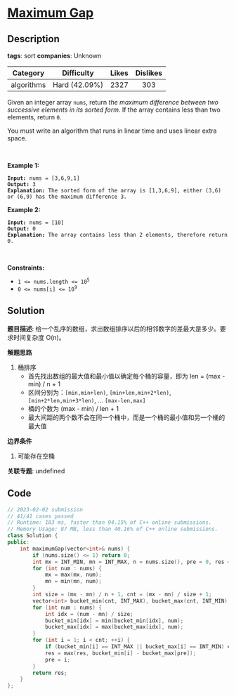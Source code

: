 # [Maximum Gap](https://leetcode.com/problems/maximum-gap/description/)

## Description

**tags**: sort
**companies**: Unknown

| Category | Difficulty | Likes | Dislikes |
| :------: | :--------: | :---: | :------: |
| algorithms | Hard (42.09%) | 2327 | 303 |

<p>Given an integer array <code>nums</code>, return <em>the maximum difference between two successive elements in its sorted form</em>. If the array contains less than two elements, return <code>0</code>.</p>

<p>You must write an algorithm that runs in linear time and uses linear extra space.</p>

<p>&nbsp;</p>
<p><strong>Example 1:</strong></p>

<pre><code><strong>Input:</strong> nums = [3,6,9,1]
<strong>Output:</strong> 3
<strong>Explanation:</strong> The sorted form of the array is [1,3,6,9], either (3,6) or (6,9) has the maximum difference 3.</code></pre>

<p><strong>Example 2:</strong></p>

<pre><code><strong>Input:</strong> nums = [10]
<strong>Output:</strong> 0
<strong>Explanation:</strong> The array contains less than 2 elements, therefore return 0.</code></pre>

<p>&nbsp;</p>
<p><strong>Constraints:</strong></p>

<ul>
	<li><code>1 &lt;= nums.length &lt;= 10<sup>5</sup></code></li>
	<li><code>0 &lt;= nums[i] &lt;= 10<sup>9</sup></code></li>
</ul>

## Solution

**题目描述**: 给一个乱序的数组，求出数组排序以后的相邻数字的差最大是多少。要求时间复杂度 O(n)。

**解题思路**

1. 桶排序
   - 首先找出数组的最大值和最小值以确定每个桶的容量，即为 len = (max - min) / n + 1
   - 区间分别为：`[min,min+len)`, `[min+len,min+2*len)`, `[min+2*len,min+3*len)`, ... `[max-len,max]`
   - 桶的个数为 (max - min) / len + 1
   - 最大间距的两个数不会在同一个桶中，而是一个桶的最小值和另一个桶的最大值

**边界条件**

1. 可能存在空桶

**关联专题**: undefined

## Code

```cpp
// 2023-02-02 submission
// 41/41 cases passed
// Runtime: 183 ms, faster than 94.15% of C++ online submissions.
// Memory Usage: 87 MB, less than 40.16% of C++ online submissions.
class Solution {
public:
    int maximumGap(vector<int>& nums) {
        if (nums.size() <= 1) return 0;
        int mx = INT_MIN, mn = INT_MAX, n = nums.size(), pre = 0, res = 0;
        for (int num : nums) {
            mx = max(mx, num);
            mn = min(mn, num);
        }
        int size = (mx - mn) / n + 1, cnt = (mx - mn) / size + 1;
        vector<int> bucket_min(cnt, INT_MAX), bucket_max(cnt, INT_MIN);
        for (int num : nums) {
            int idx = (num - mn) / size;
            bucket_min[idx] = min(bucket_min[idx], num);
            bucket_max[idx] = max(bucket_max[idx], num);
        }
        for (int i = 1; i < cnt; ++i) {
            if (bucket_min[i] == INT_MAX || bucket_max[i] == INT_MIN) continue;
            res = max(res, bucket_min[i] - bucket_max[pre]);
            pre = i;
        }
        return res;
    }
};
```
